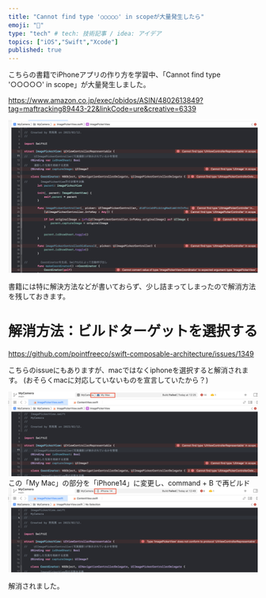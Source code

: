 ```yaml
---
title: "Cannot find type '○○○○○' in scopeが大量発生したら"
emoji: "🔖"
type: "tech" # tech: 技術記事 / idea: アイデア
topics: ["iOS","Swift","Xcode"]
published: true
---
```


こちらの書籍でiPhoneアプリの作り方を学習中、「Cannot find type '○○○○○' in scope」が大量発生しました。

https://www.amazon.co.jp/exec/obidos/ASIN/4802613849?tag=maftracking89443-22&linkCode=ure&creative=6339

![](/images/b1845b1dae61cc_1.png)

書籍には特に解決方法などが書いておらず、少し詰まってしまったので解消方法を残しておきます。

# 解消方法：ビルドターゲットを選択する

https://github.com/pointfreeco/swift-composable-architecture/issues/1349

こちらのissueにもありますが、macではなくiphoneを選択すると解消されます。
(おそらくmacに対応していないものを宣言していたから？)

![](/images/b1845b1dae61cc_2.png)
この「My Mac」の部分を「iPhone14」に変更し、command + B で再ビルド
![](/images/b1845b1dae61cc_3.png)

解消されました。